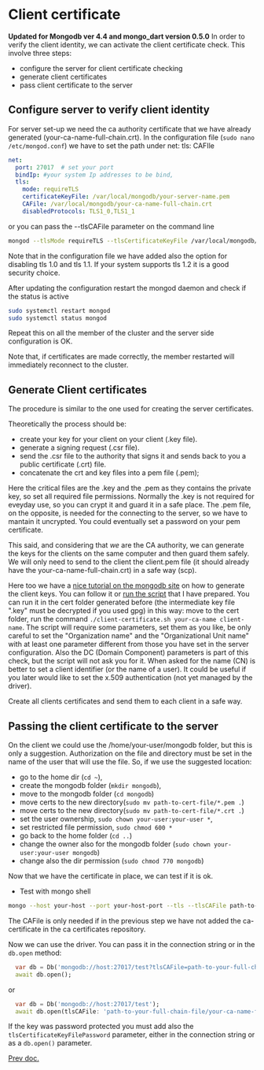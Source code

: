
# Client certificate

**Updated for Mongodb ver 4.4 and mongo_dart version 0.5.0**
In order to verify the client identity, we can activate the client certificate check.
This involve three steps:

- configure the server for client certificate checking
- generate client certificates
- pass client certificate to the server

## Configure server to verify client identity

For server set-up we need the ca authority certificate that we have already generated (your-ca-name-full-chain.crt).
In the configuration file (```sudo nano /etc/mongod.conf```) we have to set the path under net: tls: CAFIle

```yaml
net:
  port: 27017  # set your port
  bindIp: #your system Ip addresses to be bind, 
  tls:
    mode: requireTLS
    certificateKeyFile: /var/local/mongodb/your-server-name.pem
    CAFile: /var/local/mongodb/your-ca-name-full-chain.crt
    disabledProtocols: TLS1_0,TLS1_1
```

or you can pass the --tlsCAFile parameter on the command line

```bash
mongod --tlsMode requireTLS --tlsCertificateKeyFile /var/local/mongodb/your-server-name.pem --tlsCAFile /var/local/mongodb/your-ca-name-full-chain.crt
```

Note that in the configuration file we have added also the option for disabling tls 1.0 and tls 1.1. If your system supports tls 1.2 it is a good security choice.

After updating the configuration restart the mongod daemon and check if the status is active

```bash
sudo systemctl restart mongod
sudo systemctl status mongod
```

Repeat this on all the member of the cluster and the server side configuration is OK.

Note that, if certificates are made correctly, the member restarted will immediately reconnect to the cluster.

## Generate Client certificates

The procedure is similar to the one used for creating the server certificates.

Theoretically the process should be:

- create your key for your client on your client (.key file).
- generate a signing request (.csr file).
- send the .csr file to the authority that signs it and sends back to you a public certificate (.crt) file.
- concatenate the crt and key files into a pem file (.pem);

Here the critical files are the .key and the .pem as they contains the private key, so set all required file permissions.
Normally the .key is not required for eveyday use, so you can crypt it and guard it in a safe place.
The .pem file, on the opposite, is needed for the connecting to the server, so we have to mantain it uncrypted. You could eventually set a password on your pem certificate.

This said, and considering that _we_ are the CA authority, we can generate the keys for the clients on the same computer and then guard them safely. We will only need to send to the client the client.pem file (it should already have the your-ca-name-full-chain.crt) in a safe way (scp).

Here too we have a [nice tutorial on the mongodb site](https://docs.mongodb.com/manual/appendix/security/appendixC-openssl-client/) on how to generate the client keys.
You can follow it or [run the script](script/client-certificate.sh) that I have prepared.
You can run it in the cert folder generated before (the intermediate key file ".key" must be decrypted if you used gpg) in this way:
move to the cert folder, run the command `./client-certificate.sh your-ca-name client-name`.
The script will require some parameters, set them as you like, be only careful to set the "Organization name" and the "Organizational Unit name" with at least one parameter different from those you have set in the server configuration. Also the DC (Domain Component) parameters is part of this check, but the script will not ask you for it. When asked for the name (CN) is better to set a client identifier (or the name of a user). It could be useful if you later would like to set the x.509 authentication (not yet managed by the driver).

Create all clients certificates and send them to each client in a safe way.

## Passing the client certificate to the server

On the client we could use the /home/your-user/mongodb folder, but this is only a suggestion.
Authorization on the file and directory must be set in the name of the user that will use the file.
So, if we use the suggested location:

- go to the home dir (```cd ~```),
- create the mongodb folder (```mkdir mongodb```),
- move to the mongodb folder (```cd mongodb```)
- move certs to the new directory(```sudo mv path-to-cert-file/*.pem .```)
- move certs to the new directory(```sudo mv path-to-cert-file/*.crt .```)
- set the user ownership, ```sudo chown your-user:your-user *```,
- set restricted file permission, ```sudo chmod 600 *```
- go back to the home folder (```cd ..```)
- change the owner also for the mongodb folder (```sudo chown your-user:your-user mongodb```)
- change also the dir permission (```sudo chmod 770 mongodb```)

Now that we have the certificate in place, we can test if it is ok.

- Test with mongo shell

```bash
mongo --host your-host --port your-host-port --tls --tlsCAFile path-to-your-full-chain-file/your-ca-name-full-chain.crt --tlsCertificateKeyFile /home/your-user/mongodb/client-name.pem
```

The CAFile is only needed if in the previous step we have not added the ca-certificate in the ca certificates repository.

Now we can use the driver. You can pass it in the connection string or in the `db.open` method:

```dart
  var db = Db('mongodb://host:27017/test?tlsCAFile=path-to-your-full-chain-file/your-ca-name-full-chain.crt&tlsCertificateKeyFile=path-to-your-client-pem-file/client-name.pem');
  await db.open();
```

or

```dart
  var db = Db('mongodb://host:27017/test');
  await db.open(tlsCAFile: 'path-to-your-full-chain-file/your-ca-name-full-chain.crt', tlsCertificateKeyFile: 'path-to-your-client-pem-file/client-name.pem');
```

If the key was password protected you must add also the `tlsCertificateKeyFilePassword` parameter, either in the connection string or as a `db.open()` parameter.

[Prev doc.](tls_connection_no_auth_self_signed_certificate.md)

